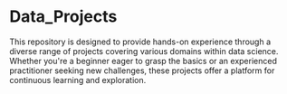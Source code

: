 # Data_Projects
This repository is designed to provide hands-on experience through a diverse range of projects covering various domains within data science. Whether you're a beginner eager to grasp the basics or an experienced practitioner seeking new challenges, these projects offer a platform for continuous learning and exploration.
